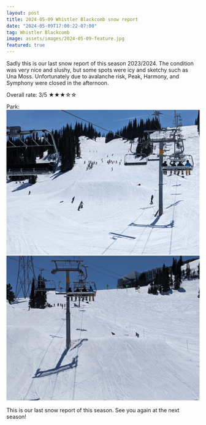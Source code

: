 ```yaml
---
layout: post
title: 2024-05-09 Whistler Blackcomb snow report
date: "2024-05-09T17:00:22-07:00"
tag: Whistler Blackcomb
image: assets/images/2024-05-09-feature.jpg
featured: true
---
```


Sadly this is our last snow report of this season 2023/2024. The condition was very nice and slushy, but some spots were icy and sketchy such as Una Moss. Unfortunately due to avalanche risk, Peak, Harmony, and Symphony were closed in the afternoon.

Overall rate: 3/5 ★★★☆☆

Park:
![](/assets/images/2024-05-09-park.jpg)
![](/assets/images/2024-05-09-park-2.jpg)

This is our last snow report of this season. See you again at the next season!
